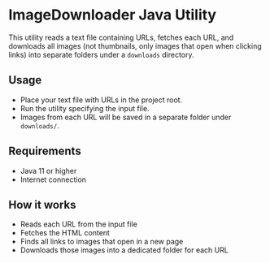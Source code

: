 # ImageDownloader Java Utility

This utility reads a text file containing URLs, fetches each URL, and downloads all images (not thumbnails, only images that open when clicking links) into separate folders under a `downloads` directory.

## Usage
- Place your text file with URLs in the project root.
- Run the utility specifying the input file.
- Images from each URL will be saved in a separate folder under `downloads/`.

## Requirements
- Java 11 or higher
- Internet connection

## How it works
- Reads each URL from the input file
- Fetches the HTML content
- Finds all links to images that open in a new page
- Downloads those images into a dedicated folder for each URL
